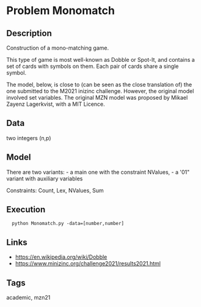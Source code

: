 # Problem Monomatch
## Description
Construction of a mono-matching game.

This type of game is most well-known as Dobble or Spot-It, and contains a set of cards with symbols on them.
Each pair of cards share a single symbol.

The model, below, is close to (can be seen as the close translation of) the one submitted to the M2021 inizinc challenge.
However, the original model involved set variables.
The original MZN model was proposed by Mikael Zayenz Lagerkvist, with a MIT Licence.

## Data
  two integers (n,p)

## Model
  There are two variants:
    - a main one with the constraint NValues,
    - a '01" variant with auxiliary variables

  Constraints: Count, Lex, NValues, Sum

## Execution
```
  python Monomatch.py -data=[number,number]
```

## Links
  - https://en.wikipedia.org/wiki/Dobble
  - https://www.minizinc.org/challenge2021/results2021.html

## Tags
  academic, mzn21
